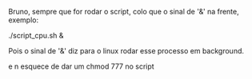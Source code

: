 Bruno, sempre que for rodar o script, colo que o sinal de '&' na frente, exemplo:

./script_cpu.sh &

Pois o sinal de '&' diz para o linux rodar esse processo em background.

e n esquece de dar um chmod 777 no script
